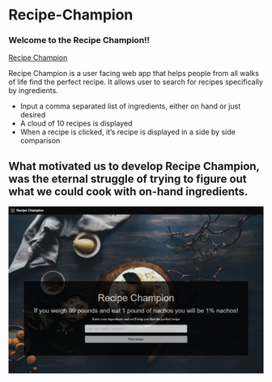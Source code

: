 # Recipe-Champion
### Welcome to the Recipe Champion!!

[Recipe Champion](https://myuze.github.io/recipe-champion/docs/index.html)

Recipe Champion is a user facing web app that helps people from all walks of life find the perfect recipe. It allows user to search for recipes specifically by ingredients.
- Input a comma separated list of ingredients, either on hand or just desired
- A cloud of 10 recipes is displayed 
- When a recipe is clicked, it’s recipe is displayed in a side by side comparison

## What motivated us to develop Recipe Champion, was the eternal struggle of trying to figure out what we could cook with on-hand ingredients.



![Recipe-Champion](recipe-champion.jpg)